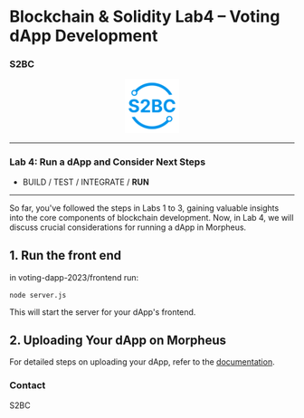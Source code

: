 # Blockchain & Solidity Lab4 – Voting dApp Development

### S2BC

<div style="text-align: center;">
  <img src="src/s2bc-logo.svg" alt="Alt text" width="96" height="96">
</div>

---

### Lab 4: Run a dApp and Consider Next Steps
- BUILD / TEST / INTEGRATE / **RUN**

---

So far, you've followed the steps in Labs 1 to 3, gaining valuable insights into the core components of blockchain development. Now, in Lab 4, we will discuss crucial considerations for running a dApp in Morpheus.

## 1. Run the front end

in voting-dapp-2023/frontend run:
```
node server.js
```

This will start the server for your dApp's frontend.

## 2. Uploading Your dApp on Morpheus

For detailed steps on uploading your dApp, refer to the [documentation](https://docs.morpheuslabs.io/docs/submit-app-to-the-app-store).

### Contact 

S2BC

